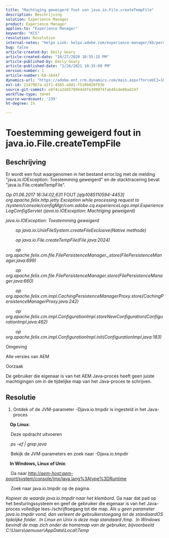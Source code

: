 ```yaml
---
title: "Machtiging geweigerd fout van java.io.File.createTempFile"
description: Beschrijving
solution: Experience Manager
product: Experience Manager
applies-to: "Experience Manager"
keywords: "KCS"
resolution: Resolution
internal-notes: "Helpx Link: helpx.adobe.com/experience-manager/kb/permission_denied_error_from_java_io_file.html"
bug: false
article-created-by: Emily Geary
article-created-date: "10/27/2020 10:55:15 PM"
article-published-by: Emily Geary
article-published-date: "1/26/2021 10:35:09 PM"
version-number: 1
article-number: KA-16447
dynamics-url: "https://adobe-ent.crm.dynamics.com/main.aspx?forceUCI=1&pagetype=entityrecord&etn=knowledgearticle&id=bfc91274-a718-eb11-a813-000d3a5937f3"
exl-id: 2147967a-a2f1-4585-a8d1-f510b020f83b
source-git-commit: e8f4ca2dd578944d4fe399074fab461de88ad247
workflow-type: tm+mt
source-wordcount: '239'
ht-degree: 1%

---
```


# Toestemming geweigerd fout in java.io.File.createTempFile

## Beschrijving

Er wordt een fout waargenomen in het bestand error.log met de melding &quot;java.io.IOException: Toestemming geweigerd&quot; en de stacktracering bevat &quot;java.io.File.createTempFile&quot;.

<em>Op 01.06.2017 16:34:02,631 </em>FOUT<em> [qtp1085110594-4453] org.apache.felix.http.jetty Exception while processing request to /system/console/configMgr/com.adobe.cq.experienceLogo.impl.ExperienceLogConfigServlet (java.io.IOException: Machtiging geweigerd)</em>

<em>java.io.IOException: Toestemming geweigerd</em>

<em>        op java.io.UnixFileSystem.createFileExclusive(Native methode)</em>

<em>        op java.io.File.createTempFile(File.java:2024)</em>

<em>        op org.apache.felix.cm.file.FilePersistenceManager._store(FilePersistenceManager.java:699)</em>

<em>        op org.apache.felix.cm.file.FilePersistenceManager.store(FilePersistenceManager.java:660)</em>

<em>        op org.apache.felix.cm.impl.CachingPersistenceManagerProxy.store(CachingPersistenceManagerProxy.java:242)</em>

<em>        op org.apache.felix.cm.impl.ConfigurationImpl.storeNewConfiguration(ConfigurationImpl.java:462)</em>

<em>        op org.apache.felix.cm.impl.ConfigurationImpl.init(ConfigurationImpl.java:183)</em>


Omgeving


Alle versies van AEM


Oorzaak


De gebruiker die eigenaar is van het AEM Java-proces heeft geen juiste machtigingen om in de tijdelijke map van het Java-proces te schrijven.

## Resolutie

1. Ontdek of de JVM-parameter -Djava.io.tmpdir is ingesteld in het Java-proces 



<b>    Op Linux</b>: 

    Deze opdracht uitvoeren

<em>    ps -ef | grep java</em>

    Bekijk de JVM-parameters en zoek naar -Djava.io.tmpdir

<b>    In Windows, Linux of Unix</b>:   

    Ga naar [http://<em>aem-host:aem-poort</em>/system/console/jmx/java.lang%3Atype%3DRuntime](http://aem-host:aem-port/system/console/jmx/java.lang%3Atype%3DRuntime)

    Zoek naar java.io.tmpdir op de pagina.

<em>   Kopieer de waarde java.io.tmpdir naar het klembord.
</em>   Ga naar dat pad op het besturingssysteem en geef de gebruiker die eigenaar is van het Java-proces volledige lees-/schrijftoegang tot die map.
<em>   Als u geen parameter java.io.tmpdir vond, dan verleent de gebruikerstoegang tot de standaardOS tijdelijke folder.  In Linux en Unix is deze map standaard /tmp.  In Windows bevindt de map zich onder de homemap van de gebruiker, bijvoorbeeld C:\Users\aemuser\AppData\Local\Temp
